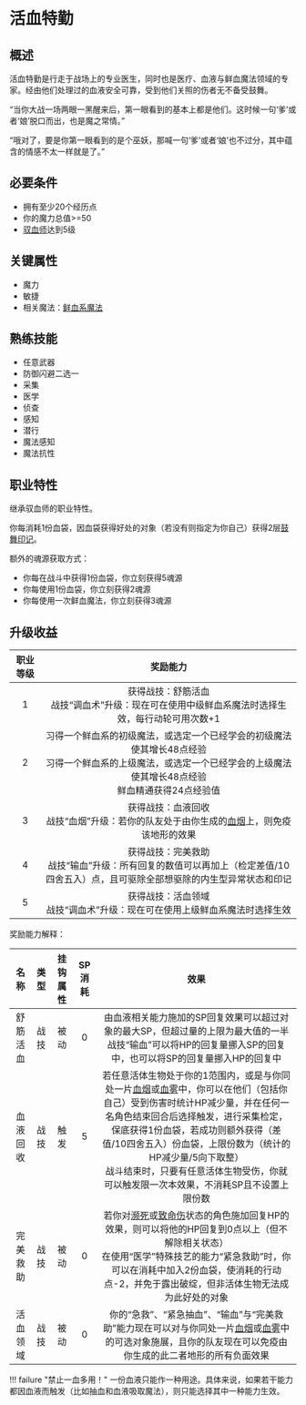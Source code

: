 # 活血特勤

## 概述

活血特勤是行走于战场上的专业医生，同时也是医疗、血液与鲜血魔法领域的专家。经由他们处理过的血液安全可靠，受到他们关照的伤者无不备受鼓舞。

“当你大战一场两眼一黑醒来后，第一眼看到的基本上都是他们。这时候一句‘爹’或者‘娘’脱口而出，也是魔之常情。”

“哦对了，要是你第一眼看到的是个巫妖，那喊一句‘爹’或者‘娘’也不过分，其中蕴含的情感不太一样就是了。”

## 必要条件

* 拥有至少20个经历点
* 你的魔力总值>=50
* <a href="../hemorrheologist" target="_blank">驭血师</a>达到5级

## 关键属性

* 魔力
* 敏捷
* 相关魔法：<a href="/rules/data/magic/blood/" target="_blank">鲜血系魔法</a>

## 熟练技能

* 任意武器
* 防御闪避二选一
* 采集
* 医学
* 侦查
* 感知
* 潜行
* 魔法感知
* 魔法抗性
  
## 职业特性

继承驭血师的职业特性。

你每消耗1份血袋，因血袋获得好处的对象（若没有则指定为你自己）获得2层<a href="../../../../status/mark/#鼓舞印记" target="_blank">鼓舞印记</a>。

额外的魂源获取方式：

* 你每在战斗中获得1份血袋，你立刻获得5魂源
* 你每使用1份血袋，你立刻获得2魂源
* 你每使用一次鲜血魔法，你立刻获得3魂源

## 升级收益

职业等级|奖励能力
:--:|:--:
1|获得战技：舒筋活血<br>战技“调血术”升级：现在可在使用中级鲜血系魔法时选择生效，每行动轮可用次数+1
2|习得一个鲜血系的初级魔法，或选定一个已经学会的初级魔法使其增长48点经验<br>习得一个鲜血系的上级魔法，或选定一个已经学会的上级魔法使其增长48点经验<br>鲜血精通获得24点经验值
3|获得战技：血液回收<br>战技“血烟”升级：若你的队友处于由你生成的<a href="../../../../status/terrain/#血烟" target="_blank">血烟</a>上，则免疫该地形的效果
4|获得战技：完美救助<br>战技“输血”升级：所有回复的数值可以再加上（检定差值/10四舍五入）点，且可驱除全部想驱除的内生型异常状态和印记
5|获得战技：活血领域<br>战技“调血术”升级：现在可在使用上级鲜血系魔法时选择生效

奖励能力解释：

名称|类型|挂钩属性|SP消耗|效果
:--:|:--:|:--:|:--:|:--:
舒筋活血|战技|被动|0|由血液相关能力施加的SP回复效果可以超过对象的最大SP，但超过量的上限为最大值的一半<br>战技“输血”可以将HP的回复量挪入SP的回复中，也可以将SP的回复量挪入HP的回复中
血液回收|战技|触发|5|若任意活体生物处于你的1范围内，或是与你同处一片<a href="../../../../status/terrain/#血烟" target="_blank">血烟</a>或<a href="../../../../status/terrain/#血雾" target="_blank">血雾</a>中，你可以在他们（包括你自己）受到伤害时统计HP减少量，并在任何一名角色结束回合后选择触发，进行采集检定，保底获得1份血袋，若成功则额外获得（差值/10四舍五入）份血袋，上限份数为（统计的HP减少量/5向下取整）<br>战斗结束时，只要有任意活体生物受伤，你就可以触发限一次本效果，不消耗SP且不设置上限份数
完美救助|战技|被动|0|若你对<a href="../../../../status/normal/#濒死" target="_blank">濒死</a>或<a href="../../../../status/normal/#致命伤" target="_blank">致命伤</a>状态的角色施加回复HP的效果，则可以将他的HP回复到0点以上（但不解除相关状态）<br>在使用“医学”特殊技艺的能力“紧急救助”时，你可以在消耗中加入2份血袋，使消耗的行动点-2，并免于露出破绽，但非活体生物无法成为此好处的对象
活血领域|战技|被动|0|你的“急救”、“紧急抽血”、“输血”与“完美救助”能力现在可以对与你同处一片<a href="../../../../status/terrain/#血烟" target="_blank">血烟</a>或<a href="../../../../status/terrain/#血雾" target="_blank">血雾</a>中的可选对象施展，且你的队友现在可以免疫由你生成的此二者地形的所有负面效果

!!! failure "禁止一血多用！"
    一份血液只能作一种用途。具体来说，如果若干能力都因血液而触发（比如抽血和血液吸取魔法），则只能选择其中一种能力生效。
